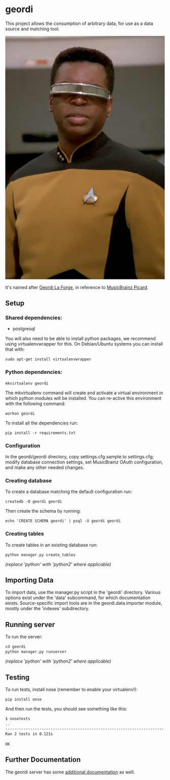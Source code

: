 geordi
======

This project allows the consumption of arbitrary data, for use as a data source and matching tool.

![Geordi La Forge](/geordi.jpg)

It's named after [Geordi La Forge](http://en.memory-alpha.org/wiki/Geordi_La_Forge), in reference to [MusicBrainz Picard](https://github.com/musicbrainz/picard).

Setup
-----

### Shared dependencies:

* postgresql

You will also need to be able to install python packages, we recommend
using virtualenvwrapper for this.  On Debian/Ubuntu systems you can
install that with:

    sudo apt-get install virtualenvwrapper

### Python dependencies:

    mkvirtualenv geordi

The mkvirtualenv command will create and activate a virtual
environment in which python modules will be installed.  You can
re-active this environment with the following command:

    workon geordi

To install all the dependencies run:

    pip install -r requirements.txt

### Configuration

In the geordi/geordi directory, copy settings.cfg.sample to settings.cfg;
modify database connection settings, set MusicBrainz OAuth configuration,
and make any other needed changes.

### Creating database

To create a database matching the default configuration run:

    createdb -O geordi geordi

Then create the schema by running:

    echo 'CREATE SCHEMA geordi' | psql -U geordi geordi

### Creating tables

To create tables in an existing database run:

    python manager.py create_tables

*(replace 'python' with 'python2' where applicable)*

Importing Data
--------------

To import data, use the manager.py script in the 'geordi' directory. Various
options exist under the 'data' subcommand, for which documentation exists.
Source-specific import tools are in the geordi.data.importer module, mostly
under the 'indexes' subdirectory.

Running server
--------------

To run the server:

    cd geordi
    python manager.py runserver

*(replace 'python' with 'python2' where applicable)*


Testing
-------

To run tests, install nose (remember to enable your virtualenv!):

    pip install nose

And then run the tests, you should see something like this:

    $ nosetests
    ..
    ----------------------------------------------------------------------
    Ran 2 tests in 0.121s
    
    OK


Further Documentation
---------------------

The geordi server has some [additional documentation](https://geordi.readthedocs.org/) as well.
